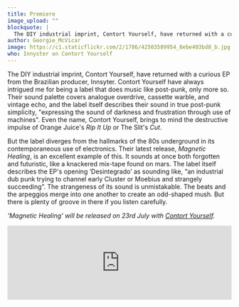 ```yaml
---
title: Premiere
image_upload: ""
blockquote: |
  The DIY industrial imprint, Contort Yourself, have returned with a curious EP from the Brazilian producer, Innsyter. Contort Yourself have always intrigued me for being a label that does music like post-punk, only more so. Their sound palette covers analogue overdrive, cassette warble, and vintage echo, and the label itself describes their sound in true post-punk simplicity, "expressing the sound of darkness and frustration through use of machines". Even the name, Contort Yourself, brings to mind the destructive impulse of Orange Juice's _Rip It Up_ or The Slit's _Cut_.
author: Georgie_McVicar
image: https://c1.staticflickr.com/2/1786/42503589954_8ebe403bd8_b.jpg
who: Innyster on Contort Yourself
---
```

The DIY industrial imprint, Contort Yourself, have returned with a curious EP from the Brazilian producer, Innsyter. Contort Yourself have always intrigued me for being a label that does music like post-punk, only more so. Their sound palette covers analogue overdrive, cassette warble, and vintage echo, and the label itself describes their sound in true post-punk simplicity, "expressing the sound of darkness and frustration through use of machines". Even the name, Contort Yourself, brings to mind the destructive impulse of Orange Juice's _Rip It Up_ or The Slit's _Cut_. 

But the label diverges from the hallmarks of the 80s underground in its contemporaneous use of electronics. Their latest release, _Magnetic Healing_, is an excellent example of this. It sounds at once both forgotten and futuristic, like a knackered mix-tape found on mars. The label itself describes the EP's opening ‘Desintegrado’ as sounding like, “an industrial dub punk trying to channel early Cluster or Moebius and strangely succeeding”. The strangeness of its sound is unmistakable. The beats and the arpeggios merge into one another to create an odd-shaped mush. But there is plenty of groove in there if you listen carefully. 

_'Magnetic Healing' will be released on 23rd July with [Contort Yourself](http://www.contortyourself.co.uk/)._ 

<iframe width="100%" height="166" scrolling="no" frameborder="no" allow="autoplay" src="https://w.soundcloud.com/player/?url=https%3A//api.soundcloud.com/tracks/466485666%3Fsecret_token%3Ds-b4lgs&color=%23949494&auto_play=false&hide_related=false&show_comments=true&show_user=true&show_reposts=false&show_teaser=true"></iframe>